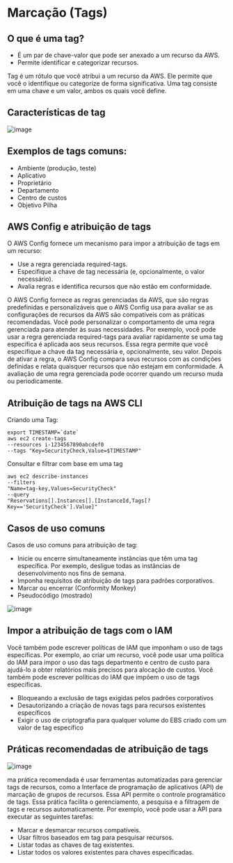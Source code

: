 # Marcação (Tags)

## O que é uma tag?
- É um par de chave-valor que pode ser anexado a um recurso da AWS.
- Permite identificar e categorizar recursos.

Tag é um rótulo que você atribui a um recurso da AWS. Ele permite que você o identifique ou categorize de forma significativa. Uma tag consiste em uma chave e um valor, ambos os quais você define.


## Características de tag 
![image](https://github.com/luane-loureiro/EscolaDaNuvem-AWS/assets/100947092/43b3c785-eeec-4cda-bd97-864fbf42b17c)


## Exemplos de tags comuns:
- Ambiente (produção, teste)
- Aplicativo 
- Proprietário
- Departamento
- Centro de custos
- Objetivo Pilha

## AWS Config e atribuição de tags 
O AWS Config fornece um mecanismo para impor a atribuição de tags em um recurso:
- Use a regra gerenciada required-tags.
- Especifique a chave de tag necessária (e, opcionalmente, o valor necessário).
- Avalia regras e identifica recursos que não estão em conformidade.

O AWS Config fornece as regras gerenciadas da AWS, que são regras predefinidas e personalizáveis que o AWS Config usa para avaliar se as configurações de recursos da AWS são compatíveis com as práticas recomendadas. 
Você pode personalizar o comportamento de uma regra gerenciada para atender às suas necessidades. 
Por exemplo, você pode usar a regra gerenciada required-tags para avaliar rapidamente se uma tag específica é aplicada aos seus recursos. 
Essa regra permite que você especifique a chave da tag necessária e, opcionalmente, seu valor. 
Depois de ativar a regra, o AWS Config compara seus recursos com as condições definidas e relata quaisquer recursos que não estejam em conformidade. 
A avaliação de uma regra gerenciada pode ocorrer quando um recurso muda ou periodicamente.

## Atribuição de tags na AWS CLI 
Criando uma Tag:

```
export TIMESTAMP=`date`
aws ec2 create-tags
--resources i-1234567890abcdef0
--tags "Key=SecurityCheck,Value=$TIMESTAMP"
```

 Consultar e filtrar com base em uma tag
 
```
aws ec2 describe-instances
--filters
"Name=tag-key,Values=SecurityCheck"
--query
"Reservations[].Instances[].[InstanceId,Tags[?Key=='SecurityCheck'].Value]"
```

## Casos de uso comuns
Casos de uso comuns para atribuição de tag:
- Inicie ou encerre simultaneamente instâncias que têm uma tag específica. Por exemplo, desligue todas as instâncias de desenvolvimento nos fins de semana.
- Imponha requisitos de atribuição de tags para padrões corporativos.
- Marcar ou encerrar (Conformity Monkey)
- Pseudocódigo (mostrado)

![image](https://github.com/luane-loureiro/EscolaDaNuvem-AWS/assets/100947092/fd8f24e3-8e35-4e14-ab39-6145ec4033c5)

## Impor a atribuição de tags com o IAM 
Você também pode escrever políticas de IAM que imponham o uso de tags específicas. 
Por exemplo, ao criar um recurso, você pode usar uma política do IAM para impor o uso das tags departmento e centro de custo para ajudá-lo a obter relatórios mais precisos para alocação de custos. 
Você também pode escrever políticas do IAM que impõem o uso de tags específicas.
- Bloqueando a exclusão de tags exigidas pelos padrões corporativos
- Desautorizando a criação de novas tags para recursos existentes específicos
- Exigir o uso de criptografia para qualquer volume do EBS criado com um valor de tag específico


## Práticas recomendadas de atribuição de tags
![image](https://github.com/luane-loureiro/EscolaDaNuvem-AWS/assets/100947092/6f981f2d-e072-4fbc-8863-57509c4455e6)

ma prática recomendada é usar ferramentas automatizadas para gerenciar tags de recursos, como a Interface de programação de aplicativos (API) de marcação de grupos de recursos. 
Essa API permite o controle programático de tags. Essa prática facilita o gerenciamento, a pesquisa e a filtragem de tags e recursos automaticamente. 
Por exemplo, você pode usar a API para executar as seguintes tarefas:
- Marcar e desmarcar recursos compatíveis.
- Usar filtros baseados em tag para pesquisar recursos.
- Listar todas as chaves de tag existentes.
- Listar todos os valores existentes para chaves especificadas.

